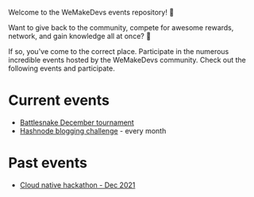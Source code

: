 Welcome to the WeMakeDevs events repository! :raised_hands:

Want to give back to the community, compete for awesome rewards, network, and gain knowledge all at once? :gift:

If so, you've come to the correct place. Participate in the numerous incredible events hosted by the WeMakeDevs community.
Check out the following events and participate. 

# Current events

- [Battlesnake December tournament](./battlesnake/README.md)
- [Hashnode blogging challenge](./hashnode/README.md) - every month 

# Past events
- [Cloud native hackathon - Dec 2021](https://cloudnativehack21.devpost.com)


